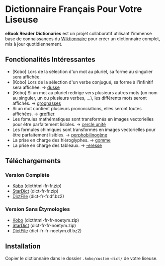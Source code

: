 # Dictionnaire Français Pour Votre Liseuse

**eBook Reader Dictionaries** est un projet collaboratif utilisant l'immense base de connaissances du [Wiktionnaire](https://fr.wiktionary.org/) pour créer un dictionnaire complet, mis à jour quotidiennement.

## Fonctionalités Intéressantes

- [Kobo] Lors de la sélection d'un mot au pluriel, sa forme au singulier sera affichée.
- [Kobo] Lors de la sélection d'un verbe conjugué, sa forme à l'infinitif sera affichée. → [dusse](screenshot-dusse.png)
- [Kobo] Si un mot au pluriel redirige vers plusieurs autres mots (un nom au singuler, un ou plusieurs verbes, ...), les différents mots seront affichés. → [grognasses](screenshot-grognasses.png)
- Si un mot contient plusieurs prononciations, elles seront toutes affichées. → [greffier](screenshot-greffier.png)
- Les fomules mathématiques sont transformés en images vectorielles pour être parfaitement lisibles. → [cercle unité](screenshot-cercle_unite.png)
- Les formules chimiques sont transformés en images vectorielles pour être parfaitement lisibles. → [porphobilinogène](screenshot-porphobilinogene.png)
- La prise en charge des hiéroglyphes. → [gomme](screenshot-gomme.png)
- La prise en charge des tableaux. → [-eresse](screenshot--eresse.png)

## Téléchargements

### Version Complète

- [Kobo](https://github.com/BoboTiG/ebook-reader-dict/releases/download/fr/dicthtml-fr-fr.zip) (dicthtml-fr-fr.zip)
- [StarDict](https://github.com/BoboTiG/ebook-reader-dict/releases/download/fr/dict-fr-fr.zip) (dict-fr-fr.zip)
- [DictFile](https://github.com/BoboTiG/ebook-reader-dict/releases/download/fr/dict-fr-fr.df.bz2) (dict-fr-fr.df.bz2)

### Version Sans Étymologies

- [Kobo](https://github.com/BoboTiG/ebook-reader-dict/releases/download/fr/dicthtml-fr-fr.zip) (dicthtml-fr-fr-noetym.zip)
- [StarDict](https://github.com/BoboTiG/ebook-reader-dict/releases/download/fr/dict-fr-fr.zip) (dict-fr-fr-noetym.zip)
- [DictFile](https://github.com/BoboTiG/ebook-reader-dict/releases/download/fr/dict-fr-fr.df.bz2) (dict-fr-fr-noetym.df.bz2)

## Installation

Copier le dictionnaire dans le dossier `.kobo/custom-dict/` de votre liseuse.
